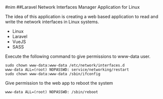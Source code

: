 #nim
##Laravel Network Interfaces Manager Application for Linux

The idea of this application is creating a web based application to read and write the network interfaces in Linux systems.

+ Linux
+ Laravel
+ VueJS
+ SASS

Execute the following command to give permissions to www-data user.
```
sudo chown www-data:www-data /etc/network/interfaces.d
www-data ALL=(root) NOPASSWD: service/networking/restart
sudo chown www-data:www-data /sbin/ifconfig
```

Give permission to the web app to reboot the system
```
www-data ALL=(root) NOPASSWD: /sbin/reboot
```
